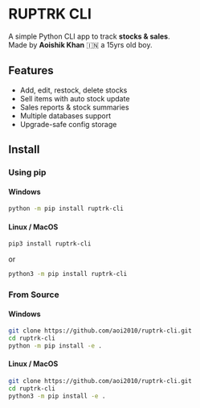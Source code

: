 # RUPTRK CLI

A simple Python CLI app to track **stocks & sales**.  
Made by **Aoishik Khan** 🇮🇳 a 15yrs old boy.

## Features
- Add, edit, restock, delete stocks
- Sell items with auto stock update
- Sales reports & stock summaries
- Multiple databases support
- Upgrade-safe config storage

## Install

### Using pip
#### Windows
```bash
python -m pip install ruptrk-cli
```

#### Linux / MacOS
```bash
pip3 install ruptrk-cli
```
or
```bash
python3 -m pip install ruptrk-cli
```

### From Source
#### Windows
```bash
git clone https://github.com/aoi2010/ruptrk-cli.git
cd ruptrk-cli
python -m pip install -e .
```
#### Linux / MacOS
```bash
git clone https://github.com/aoi2010/ruptrk-cli.git
cd ruptrk-cli
python3 -m pip install -e .
```
